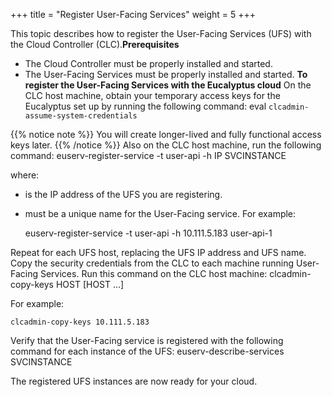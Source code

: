 +++
title = "Register User-Facing Services"
weight = 5
+++

This topic describes how to register the User-Facing Services (UFS) with the Cloud Controller (CLC).**Prerequisites** 

* The Cloud Controller must be properly installed and started. 
* The User-Facing Services must be properly installed and started. 
**To register the User-Facing Services with the Eucalyptus cloud** On the CLC host machine, obtain your temporary access keys for the Eucalyptus set up by running the following command: 
    eval `clcadmin-assume-system-credentials`


{{% notice note %}}
You will create longer-lived and fully functional access keys later. 
{{% /notice %}}
Also on the CLC host machine, run the following command: 
    euserv-register-service -t user-api -h IP SVCINSTANCE

where: 



* is the IP address of the UFS you are registering. 
* must be a unique name for the User-Facing service. 
For example: 


    euserv-register-service -t user-api -h 10.111.5.183 user-api-1

Repeat for each UFS host, replacing the UFS IP address and UFS name. Copy the security credentials from the CLC to each machine running User-Facing Services. Run this command on the CLC host machine: 
    clcadmin-copy-keys HOST [HOST ...]

For example: 


    clcadmin-copy-keys 10.111.5.183

Verify that the User-Facing service is registered with the following command for each instance of the UFS: 
    euserv-describe-services SVCINSTANCE

The registered UFS instances are now ready for your cloud. 

